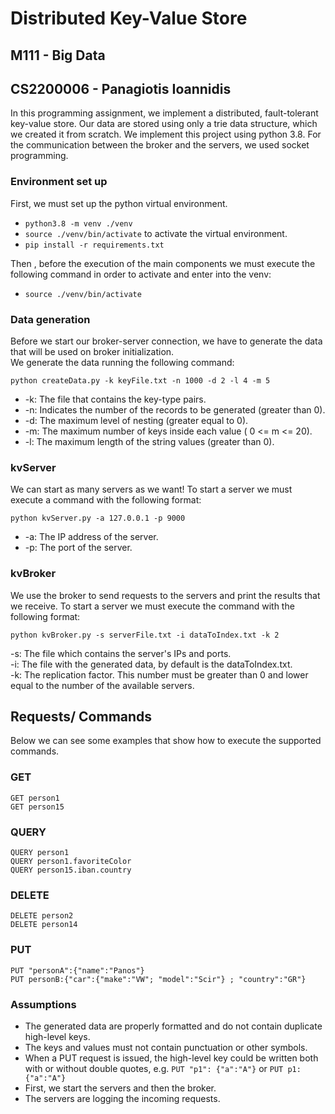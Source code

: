 # Distributed Key-Value Store

## M111 - Big Data

## CS2200006 - Panagiotis Ioannidis

In this programming assignment, we implement a distributed, fault-tolerant key-value store. Our data are stored using
only a trie data structure, which we created it from scratch. We implement this project using python 3.8. For the
communication between the broker and the servers, we used socket programming.

### Environment set up
First, we must set up the python virtual environment.  
- `python3.8 -m venv ./venv`
- `source ./venv/bin/activate` to activate the virtual environment.  
- `pip install -r requirements.txt`  

Then , before the execution of the main components we must execute the following command in order to activate and 
enter into the venv:  
- `source ./venv/bin/activate`  

### Data generation

Before we start our broker-server connection, we have to generate the data that will be used on broker initialization.  
We generate the data running the following command:

`python createData.py -k keyFile.txt -n 1000 -d 2 -l 4 -m 5`

- -k: The file that contains the key-type pairs.
- -n: Indicates the number of the records to be generated (greater than 0).
- -d: The maximum level of nesting (greater equal to 0).
- -m: The maximum number of keys inside each value ( 0 <= m <= 20).
- -l: The maximum length of the string values (greater than 0).

### kvServer

We can start as many servers as we want! To start a server we must execute a command with the following format:

`python kvServer.py -a 127.0.0.1 -p 9000`

- -a: The IP address of the server.
- -p: The port of the server.

### kvBroker

We use the broker to send requests to the servers and print the results that we receive. To start a server we must
execute the command with the following format:

`python kvBroker.py -s serverFile.txt -i dataToIndex.txt -k 2`

-s: The file which contains the server's IPs and ports.  
-i: The file with the generated data, by default is the dataToIndex.txt.  
-k: The replication factor. This number must be greater than 0 and lower equal to the number of the available servers.

## Requests/ Commands

Below we can see some examples that show how to execute the supported commands.

### GET

`GET person1`  
`GET person15`

### QUERY

`QUERY person1`  
`QUERY person1.favoriteColor`  
`QUERY person15.iban.country`

### DELETE

`DELETE person2`  
`DELETE person14`

### PUT

`PUT "personA":{"name":"Panos"}`  
`PUT personB:{"car":{"make":"VW"; "model":"Scir"} ; "country":"GR"}`

### Assumptions

- The generated data are properly formatted and do not contain duplicate high-level keys.
- The keys and values must not contain punctuation or other symbols.
- When a PUT request is issued, the high-level key could be written both with or without double quotes,
  e.g. `PUT "p1": {"a":"A"}` or `PUT p1:{"a":"A"}`  
- First, we start the servers and then the broker.
- The servers are logging the incoming requests.
